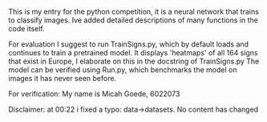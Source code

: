 This is my entry for the python competition, it is a neural network that trains to classify images. Ive added detailed descriptions of many functions in the code itself.

For evaluation I suggest to run TrainSigns.py, which by default loads and continues to train a pretrained model. It displays 'heatmaps' of all 164 signs that exist in Europe, I elaborate on this in the docstring of TrainSigns.py
The model can be verified using Run.py, which benchmarks the model on images it has never seen before.

For verification: My name is Micah Goede, 6022073

Disclaimer: at 00:22 i fixed a typo: data->datasets. No content has changed
